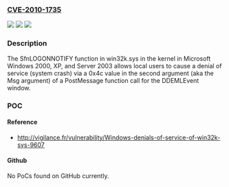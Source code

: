 ### [CVE-2010-1735](https://cve.mitre.org/cgi-bin/cvename.cgi?name=CVE-2010-1735)
![](https://img.shields.io/static/v1?label=Product&message=n%2Fa&color=blue)
![](https://img.shields.io/static/v1?label=Version&message=n%2Fa&color=blue)
![](https://img.shields.io/static/v1?label=Vulnerability&message=n%2Fa&color=brighgreen)

### Description

The SfnLOGONNOTIFY function in win32k.sys in the kernel in Microsoft Windows 2000, XP, and Server 2003 allows local users to cause a denial of service (system crash) via a 0x4c value in the second argument (aka the Msg argument) of a PostMessage function call for the DDEMLEvent window.

### POC

#### Reference
- http://vigilance.fr/vulnerability/Windows-denials-of-service-of-win32k-sys-9607

#### Github
No PoCs found on GitHub currently.

